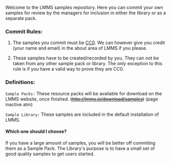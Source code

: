 Welcome to the LMMS samples repository. Here you can commit your own samples for review by the managers for inclusion in either the library or as a separate pack.

### Commit Rules:

1. The samples you commit must be [CC0](http://creativecommons.org/publicdomain/zero/1.0/). We can however give you credit (your name and email) in the about area of LMMS if you please.

2. These samples have to be created/recorded by you. They can not be taken from any other sample pack or library. The only exception to this rule is if you have a valid way to prove they are CC0.

### Definitions:
`Sample Packs:` These resource packs will be available for download on the LMMS website, once finished. ~~(http://lmms.io/download/samples)~~ (page inactive atm)

`Sample Library:` These samples are included in the default installation of LMMS. 

#### Which one should I choose?
If you have a large amount of samples, you will be better off commiting them as a Sample Pack. The Library's purpose is to have a small set of good quality samples to get users started.
